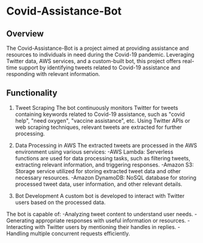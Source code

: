 
# Covid-Assistance-Bot

## Overview

The Covid-Assistance-Bot is a project aimed at providing assistance and resources to individuals in need during the Covid-19 pandemic. Leveraging Twitter data, AWS services, and a custom-built bot, this project offers real-time support by identifying tweets related to Covid-19 assistance and responding with relevant information.

## Functionality

1. Tweet Scraping
The bot continuously monitors Twitter for tweets containing keywords related to Covid-19 assistance, such as "covid help", "need oxygen", "vaccine assistance", etc.
Using Twitter APIs or web scraping techniques, relevant tweets are extracted for further processing.

3. Data Processing in AWS
The extracted tweets are processed in the AWS environment using various services:
-AWS Lambda: Serverless functions are used for data processing tasks, such as filtering tweets, extracting relevant information, and triggering responses.
-Amazon S3: Storage service utilized for storing extracted tweet data and other necessary resources.
-Amazon DynamoDB: NoSQL database for storing processed tweet data, user information, and other relevant details.

3. Bot Development
A custom bot is developed to interact with Twitter users based on the processed data.

The bot is capable of:
-Analyzing tweet content to understand user needs.
-Generating appropriate responses with useful information or resources.
-Interacting with Twitter users by mentioning their handles in replies.
-Handling multiple concurrent requests efficiently.
